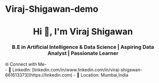 # Viraj-Shigawan-demo
<h1 align="center">Hi 👋, I'm Viraj Shigawan</h1>
<h3 align="center"> B.E in Artificial Intelligence & Data Science | Aspiring Data Analyst | Passionate Learner</h3>
🌐 Connect with Me-
<br>
- 💼 LinkedIn: [linkedin.com/in/www.linkedin.com/in/viraj-shigawan-661613373](https://linkedin.com)
- 📍 Location: Mumbai,India
